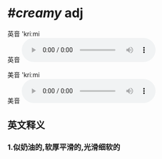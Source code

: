 # ***\#creamy*** adj
英音 'kriːmi  
英音
<audio src="./media/creamy1_AAC.aac" controls="controls"></audio>

美音 'kriːmi  
美音
<audio src="./media/creamy2_AAC.aac" controls="controls"></audio>



  

英文释义
---
### 1.**似奶油的,软厚平滑的,光滑细软的**  


